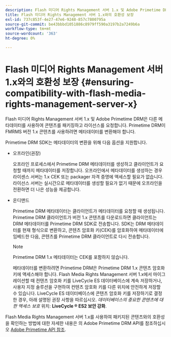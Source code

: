 ```yaml
---
description: Flash 미디어 Rights Management 서버 1.x 및 Adobe Primetime DRM은 다른 메타데이터를 사용하여 콘텐츠를 패키징하고 라이선스를 요청합니다. Primetime DRM이 FMRMS 버전 1.x 콘텐츠를 사용하려면 메타데이터를 변환해야 합니다.
title: Flash 미디어 Rights Management 서버 1.x와의 호환성 보장
exl-id: 737c853f-4e27-47e6-9248-857c7800795a
source-git-commit: be43bbbd1051886c8979ff590a3197b2a7249b6a
workflow-type: tm+mt
source-wordcount: '363'
ht-degree: 0%

---
```


# Flash 미디어 Rights Management 서버 1.x와의 호환성 보장 {#ensuring-compatibility-with-flash-media-rights-management-server-x}

Flash 미디어 Rights Management 서버 1.x 및 Adobe Primetime DRM은 다른 메타데이터를 사용하여 콘텐츠를 패키징하고 라이선스를 요청합니다. Primetime DRM이 FMRMS 버전 1.x 콘텐츠를 사용하려면 메타데이터를 변환해야 합니다.

Primetime DRM SDK는 메타데이터의 변환을 위해 다음 옵션을 지원합니다.

* 오프라인(권장)

   오프라인 프로세스에서 Primetime DRM 메타데이터를 생성하고 클라이언트가 요청할 때까지 메타데이터를 저장합니다. 오프라인에서 메타데이터를 생성하는 경우 라이센스 서버는 1.x CEK 또는 packager 자격 증명에 액세스할 필요가 없습니다. 라이선스 서버는 실시간으로 메타데이터를 생성할 필요가 없기 때문에 오프라인을 전환하면 더 나은 성능을 제공합니다.
* 온디맨드

   Primetime DRM 메타데이터는 클라이언트가 메타데이터를 요청할 때 생성됩니다. Primetime DRM 클라이언트가 버전 1.x 콘텐츠를 다운로드하면 클라이언트는 DRM 메타데이터를 Primetime DRM SDK로 전송합니다. SDK는 DRM 메타데이터를 현재 형식으로 변환하고, 콘텐츠 암호화 키(CEK)를 암호화하여 메타데이터에 임베드한 다음, 콘텐츠를 Primetime DRM 클라이언트로 다시 전송합니다.

   >[!NOTE]
   >
   >Primetime DRM 1.x 메타데이터는 CEK를 포함하지 않습니다.

   메타데이터를 변환하려면 Primetime DRM은 Primetime DRM 1.x 콘텐츠 암호화 키에 액세스해야 합니다. Flash Media Rights Management 서버 1.x에서 마이그레이션할 때 컨텐츠 암호화 키를 LiveCycle ES 데이터베이스에 계속 저장하거나, 사용자 지정 솔루션을 구현하여 컨텐츠 암호화 키를 다른 위치에 안전하게 저장할 수 있습니다. LiveCycle ES 데이터베이스에 콘텐츠 암호화 키를 저장하기로 결정한 경우, 아래 설명된 권장 사항을 따르십시오. *데이터베이스의 중요한 콘텐츠에 대한 액세스 보호* 위치: **LiveCycle ® ES2 보안 강화**.

Flash Media Rights Management 서버 1.x를 사용하여 패키지된 콘텐츠와의 호환성을 확인하는 방법에 대한 자세한 내용은 의 Adobe Primetime DRM API를 참조하십시오 [Adobe Primetime API 참조](https://help.adobe.com/en_US/primetime/api/index.html#api-Adobe_Primetime_API_References).
